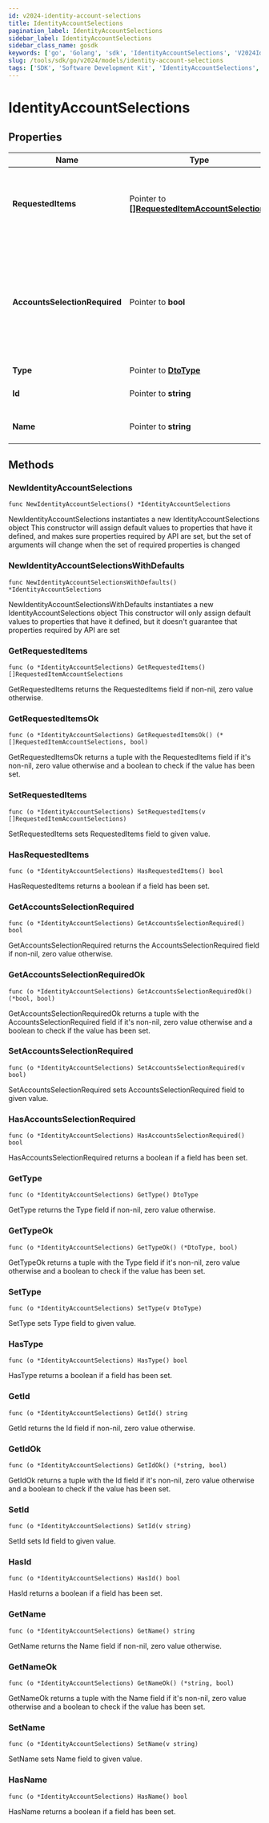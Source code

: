 ```yaml
---
id: v2024-identity-account-selections
title: IdentityAccountSelections
pagination_label: IdentityAccountSelections
sidebar_label: IdentityAccountSelections
sidebar_class_name: gosdk
keywords: ['go', 'Golang', 'sdk', 'IdentityAccountSelections', 'V2024IdentityAccountSelections'] 
slug: /tools/sdk/go/v2024/models/identity-account-selections
tags: ['SDK', 'Software Development Kit', 'IdentityAccountSelections', 'V2024IdentityAccountSelections']
---
```


# IdentityAccountSelections

## Properties

Name | Type | Description | Notes
------------ | ------------- | ------------- | -------------
**RequestedItems** | Pointer to [**[]RequestedItemAccountSelections**](requested-item-account-selections) | Available account selections for the identity, per requested item | [optional] 
**AccountsSelectionRequired** | Pointer to **bool** | A boolean indicating whether any account selections will be required for the user to raise an access request | [optional] [default to false]
**Type** | Pointer to [**DtoType**](dto-type) |  | [optional] 
**Id** | Pointer to **string** | The identity id for the user | [optional] 
**Name** | Pointer to **string** | The name of the identity | [optional] 

## Methods

### NewIdentityAccountSelections

`func NewIdentityAccountSelections() *IdentityAccountSelections`

NewIdentityAccountSelections instantiates a new IdentityAccountSelections object
This constructor will assign default values to properties that have it defined,
and makes sure properties required by API are set, but the set of arguments
will change when the set of required properties is changed

### NewIdentityAccountSelectionsWithDefaults

`func NewIdentityAccountSelectionsWithDefaults() *IdentityAccountSelections`

NewIdentityAccountSelectionsWithDefaults instantiates a new IdentityAccountSelections object
This constructor will only assign default values to properties that have it defined,
but it doesn't guarantee that properties required by API are set

### GetRequestedItems

`func (o *IdentityAccountSelections) GetRequestedItems() []RequestedItemAccountSelections`

GetRequestedItems returns the RequestedItems field if non-nil, zero value otherwise.

### GetRequestedItemsOk

`func (o *IdentityAccountSelections) GetRequestedItemsOk() (*[]RequestedItemAccountSelections, bool)`

GetRequestedItemsOk returns a tuple with the RequestedItems field if it's non-nil, zero value otherwise
and a boolean to check if the value has been set.

### SetRequestedItems

`func (o *IdentityAccountSelections) SetRequestedItems(v []RequestedItemAccountSelections)`

SetRequestedItems sets RequestedItems field to given value.

### HasRequestedItems

`func (o *IdentityAccountSelections) HasRequestedItems() bool`

HasRequestedItems returns a boolean if a field has been set.

### GetAccountsSelectionRequired

`func (o *IdentityAccountSelections) GetAccountsSelectionRequired() bool`

GetAccountsSelectionRequired returns the AccountsSelectionRequired field if non-nil, zero value otherwise.

### GetAccountsSelectionRequiredOk

`func (o *IdentityAccountSelections) GetAccountsSelectionRequiredOk() (*bool, bool)`

GetAccountsSelectionRequiredOk returns a tuple with the AccountsSelectionRequired field if it's non-nil, zero value otherwise
and a boolean to check if the value has been set.

### SetAccountsSelectionRequired

`func (o *IdentityAccountSelections) SetAccountsSelectionRequired(v bool)`

SetAccountsSelectionRequired sets AccountsSelectionRequired field to given value.

### HasAccountsSelectionRequired

`func (o *IdentityAccountSelections) HasAccountsSelectionRequired() bool`

HasAccountsSelectionRequired returns a boolean if a field has been set.

### GetType

`func (o *IdentityAccountSelections) GetType() DtoType`

GetType returns the Type field if non-nil, zero value otherwise.

### GetTypeOk

`func (o *IdentityAccountSelections) GetTypeOk() (*DtoType, bool)`

GetTypeOk returns a tuple with the Type field if it's non-nil, zero value otherwise
and a boolean to check if the value has been set.

### SetType

`func (o *IdentityAccountSelections) SetType(v DtoType)`

SetType sets Type field to given value.

### HasType

`func (o *IdentityAccountSelections) HasType() bool`

HasType returns a boolean if a field has been set.

### GetId

`func (o *IdentityAccountSelections) GetId() string`

GetId returns the Id field if non-nil, zero value otherwise.

### GetIdOk

`func (o *IdentityAccountSelections) GetIdOk() (*string, bool)`

GetIdOk returns a tuple with the Id field if it's non-nil, zero value otherwise
and a boolean to check if the value has been set.

### SetId

`func (o *IdentityAccountSelections) SetId(v string)`

SetId sets Id field to given value.

### HasId

`func (o *IdentityAccountSelections) HasId() bool`

HasId returns a boolean if a field has been set.

### GetName

`func (o *IdentityAccountSelections) GetName() string`

GetName returns the Name field if non-nil, zero value otherwise.

### GetNameOk

`func (o *IdentityAccountSelections) GetNameOk() (*string, bool)`

GetNameOk returns a tuple with the Name field if it's non-nil, zero value otherwise
and a boolean to check if the value has been set.

### SetName

`func (o *IdentityAccountSelections) SetName(v string)`

SetName sets Name field to given value.

### HasName

`func (o *IdentityAccountSelections) HasName() bool`

HasName returns a boolean if a field has been set.


